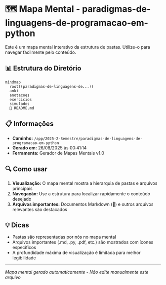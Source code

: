 # 🗺️ Mapa Mental - paradigmas-de-linguagens-de-programacao-em-python

Este é um mapa mental interativo da estrutura de pastas. Utilize-o para navegar facilmente pelo conteúdo.

## 📊 Estrutura do Diretório

```mermaid
mindmap
  root((paradigmas-de-linguagens-de...))
  anki
  anotacoes
  exercicios
  simulados
  📄 README.md
```

## 📋 Informações

- **Caminho:** `/app/2025-2-Semestre/paradigmas-de-linguagens-de-programacao-em-python`
- **Gerado em:** 26/08/2025 às 00:41:14
- **Ferramenta:** Gerador de Mapas Mentais v1.0

## 🔍 Como usar

1. **Visualização:** O mapa mental mostra a hierarquia de pastas e arquivos principais
2. **Navegação:** Use a estrutura para localizar rapidamente o conteúdo desejado
3. **Arquivos importantes:** Documentos Markdown (📄) e outros arquivos relevantes são destacados

## 💡 Dicas

- Pastas são representadas por nós no mapa mental
- Arquivos importantes (.md, .py, .pdf, etc.) são mostrados com ícones específicos
- A profundidade máxima de visualização é limitada para melhor legibilidade

---
*Mapa mental gerado automaticamente - Não edite manualmente este arquivo*
